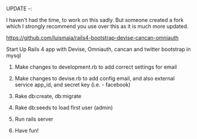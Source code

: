 UPDATE -:

I haven't had the time, to work on this sadly. But someone created a fork which I strongly recommend you use over this as it is much more updated.

https://github.com/luismaia/rails4-bootstrap-devise-cancan-omniauth

Start Up Rails 4 app with Devise, Omniauth, cancan and twitter bootstrap in mysql

1) Make changes to development.rb to add correct settings for email

2) Make changes to devise.rb to add config email, and also external service app_id, and secret key (i.e. - facebook)

3) Rake db:create, db:migrate

4) Rake db:seeds to load first user (admin)

5) Run rails server

6) Have fun!

